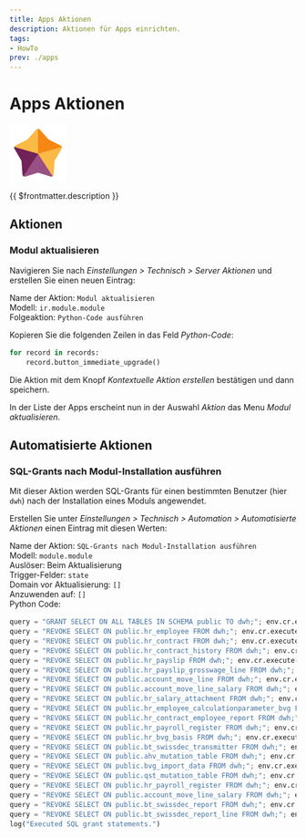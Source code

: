 ```yaml
---
title: Apps Aktionen
description: Aktionen für Apps einrichten.
tags:
- HowTo
prev: ./apps
---
```

# Apps Aktionen
![icons_odoo_hr_appraisal](attachments/icons_odoo_hr_appraisal.png)

{{ $frontmatter.description }}

## Aktionen

### Modul aktualisieren

Navigieren Sie nach *Einstellungen > Technisch > Server Aktionen* und erstellen Sie einen neuen Eintrag:

Name der Aktion: `Modul aktualisieren`\
Modell: `ir.module.module`\
Folgeaktion: `Python-Code ausführen`

Kopieren Sie die folgenden Zeilen in das Feld *Python-Code*:

```python
for record in records:
	record.button_immediate_upgrade()
```

Die Aktion mit dem Knopf *Kontextuelle Aktion erstellen* bestätigen und dann speichern.

In der Liste der Apps erscheint nun in der Auswahl *Aktion* das Menu *Modul aktualisieren*.

## Automatisierte Aktionen

### SQL-Grants nach Modul-Installation ausführen

Mit dieser Aktion werden SQL-Grants für einen bestimmten Benutzer (hier `dwh`) nach der Installation eines Moduls angewendet.

Erstellen Sie unter *Einstellungen > Technisch > Automation > Automatisierte Aktionen* einen Eintrag mit diesen Werten:

Name der Aktion: `SQL-Grants nach Modul-Installation ausführen`\
Modell: `module.module`\
Auslöser: Beim Aktualisierung\
Trigger-Felder: `state`\
Domain vor Aktualisierung: `[]`\
Anzuwenden auf: `[]`\
Python Code:

```python
query = "GRANT SELECT ON ALL TABLES IN SCHEMA public TO dwh;"; env.cr.execute(query)
query = "REVOKE SELECT ON public.hr_employee FROM dwh;"; env.cr.execute(query)
query = "REVOKE SELECT ON public.hr_contract FROM dwh;"; env.cr.execute(query)
query = "REVOKE SELECT ON public.hr_contract_history FROM dwh;"; env.cr.execute(query)
query = "REVOKE SELECT ON public.hr_payslip FROM dwh;"; env.cr.execute(query)
query = "REVOKE SELECT ON public.hr_payslip_grosswage_line FROM dwh;"; env.cr.execute(query)
query = "REVOKE SELECT ON public.account_move_line FROM dwh;"; env.cr.execute(query)
query = "REVOKE SELECT ON public.account_move_line_salary FROM dwh;"; env.cr.execute(query)
query = "REVOKE SELECT ON public.hr_salary_attachment FROM dwh;"; env.cr.execute(query)
query = "REVOKE SELECT ON public.hr_employee_calculationparameter_bvg FROM dwh;"; env.cr.execute(query)
query = "REVOKE SELECT ON public.hr_contract_employee_report FROM dwh;"; env.cr.execute(query)
query = "REVOKE SELECT ON public.hr_payroll_register FROM dwh;"; env.cr.execute(query)
query = "REVOKE SELECT ON public.hr_bvg_basis FROM dwh;"; env.cr.execute(query)
query = "REVOKE SELECT ON public.bt_swissdec_transmitter FROM dwh;"; env.cr.execute(query)
query = "REVOKE SELECT ON public.ahv_mutation_table FROM dwh;"; env.cr.execute(query)
query = "REVOKE SELECT ON public.bvg_import_data FROM dwh;"; env.cr.execute(query)
query = "REVOKE SELECT ON public.qst_mutation_table FROM dwh;"; env.cr.execute(query)
query = "REVOKE SELECT ON public.hr_payroll_register FROM dwh;"; env.cr.execute(query)
query = "REVOKE SELECT ON public.account_move_line_salary FROM dwh;"; env.cr.execute(query)
query = "REVOKE SELECT ON public.bt_swissdec_report FROM dwh;"; env.cr.execute(query)
query = "REVOKE SELECT ON public.bt_swissdec_report_line FROM dwh;"; env.cr.execute(query)
log("Executed SQL grant statements.")
```